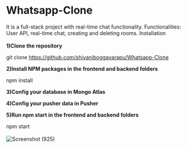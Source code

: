 # Whatsapp-Clone
It is a full-stack project with real-time chat functionality. Functionalities: User API, real-time chat, creating and deleting rooms.
Installation<br><br>
<b>1)Clone the repository</b>

git clone https://github.com/shivaniboggavarapu/Whatsapp-Clone

<b>2)Install NPM packages in the frontend and backend folders</b>

npm install

<b>3)Config your database in Mongo Atlas</b>

<b>4)Config your pusher data in Pusher</b>

<b>5)Run npm start in the frontend and backend folders</b>

npm start
<br> <br>
![Screenshot (925)](https://user-images.githubusercontent.com/84684106/230761768-0ec09114-afb4-4fd6-b008-cbac4d34bc64.png)
